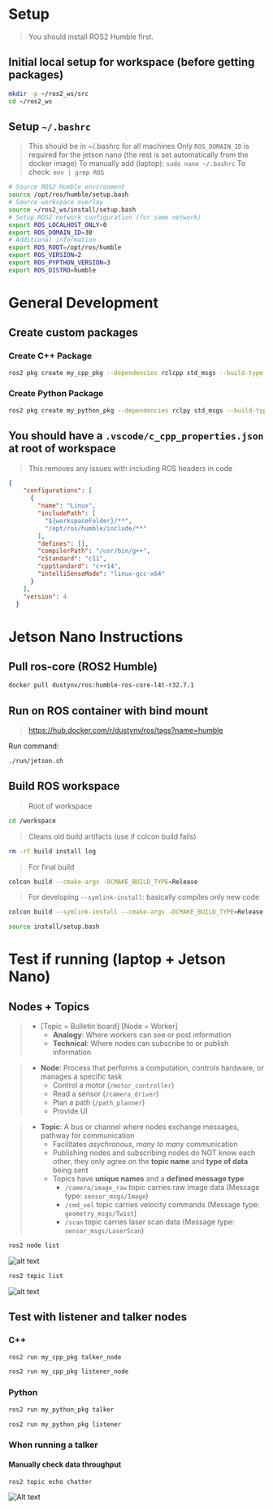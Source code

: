 
# Setup
> You should install ROS2 Humble first.

## Initial local setup for workspace (before getting packages)
```bash
mkdir -p ~/ros2_ws/src
cd ~/ros2_ws
```

## Setup `~/.bashrc`
> This should be in ~/.bashrc for all machines
> Only `ROS_DOMAIN_ID` is required for the jetson nano (the rest is set automatically from the docker image)
> To manually add (laptop): `sudo nano ~/.bashrc` 
> To check: `env | grep ROS`
```bash
# Source ROS2 Humble environment
source /opt/ros/humble/setup.bash
# Source workspace overlay
source ~/ros2_ws/install/setup.bash
# Setup ROS2 network configuration (for same network)
export ROS_LOCALHOST_ONLY=0
export ROS_DOMAIN_ID=30
# Additional information
export ROS_ROOT=/opt/ros/humble
export ROS_VERSION=2
export ROS_PYPTHON_VERSION=3
export ROS_DISTRO=humble
```

# General Development
## Create custom packages
### Create C++ Package
```bash
ros2 pkg create my_cpp_pkg --dependencies rclcpp std_msgs --build-type ament_cmake --license MIT
```

### Create Python Package
```bash
ros2 pkg create my_python_pkg --dependencies rclpy std_msgs --build-type ament_python --license MIT
```

## You should have a `.vscode/c_cpp_properties.json` at root of workspace
> This removes any issues with including ROS headers in code
```json
{
    "configurations": [
      {
        "name": "Linux",
        "includePath": [
          "${workspaceFolder}/**",
          "/opt/ros/humble/include/**"
        ],
        "defines": [],
        "compilerPath": "/usr/bin/g++",
        "cStandard": "c11",
        "cppStandard": "c++14",
        "intelliSenseMode": "linux-gcc-x64"
      }
    ],
    "version": 4
  }
```

# Jetson Nano Instructions
## Pull ros-core (ROS2 Humble)
```bash
docker pull dustynv/ros:humble-ros-core-l4t-r32.7.1
```

## Run on ROS container with bind mount
> https://hub.docker.com/r/dustynv/ros/tags?name=humble

Run command:
```bash
./run/jetson.sh
```

## Build ROS workspace
> Root of workspace
```bash
cd /workspace
```
> Cleans old build artifacts (use if colcon build fails)
```bash
rm -rf build install log
```
> For final build
```bash
colcon build --cmake-args -DCMAKE_BUILD_TYPE=Release
```
> For developing
> `--symlink-install`: basically compiles only new code 
```bash
colcon build --symlink-install --cmake-args -DCMAKE_BUILD_TYPE=Release
```
```bash
source install/setup.bash
```

# Test if running (laptop + Jetson Nano)

## Nodes + Topics
> - [Topic = Bulletin board] [Node = Worker]
>   - **Analogy**: Where workers can see or post information
>   - **Technical**: Where nodes can subscribe to or publish information

> - **Node**: Process that performs a computation, controls hardware, or manages a specific task
>   - Control a motor (`/motor_controller`)
>   - Read a sensor (`/camera_driver`)
>   - Plan a path (`/path_planner`)
>   - Provide UI 

> - **Topic**: A bus or channel where nodes exchange messages, pathway for communication
>   - Facilitates *asychronous*, *many to many* communication
>   - Publishing nodes and subscribing nodes do NOT know each other, they only agree on the **topic name** and **type of data** being sent
>   - Topics have **unique names** and a **defined message type**
>     - `/camera/image_raw` topic carries raw image data (Message type: `sensor_msgs/Image`)
>     - `/cmd_vel` topic carries velocity commands (Message type: `geometry_msgs/Twist`)
>     - `/scan` topic carries laser scan data (Message type: `sensor_msgs/LaserScan`)

```bash
ros2 node list
```
![alt text](public/node_list.png)
```bash
ros2 topic list
```
![alt text](public/topic_list.png)
## Test with listener and talker nodes
### C++
```bash
ros2 run my_cpp_pkg talker_node
```
```bash
ros2 run my_cpp_pkg listener_node
```

### Python
```bash
ros2 run my_python_pkg talker
```
```bash
ros2 run my_python_pkg listener
```

### When running a talker
#### Manually check data throughput
```bash
ros2 topic echo chatter
```

![Alt text](public/folder_structure.png)